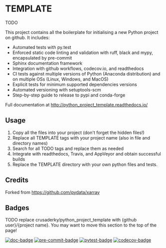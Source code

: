 TEMPLATE
========
TODO

This project contains all the boilerplate for initialising a new Python project on
github. It includes:

- Automated tests with py.test
- Enforced static code linting and validation with ruff, black and mypy,
  encapsulated by pre-commit
- Sphinx documentation framework
- Integration with github workflows, codecov.io, and readthedocs
- CI tests against multiple versions of Python (Anaconda distribution) and on multiple
  OSs (Linux, Windows, and MacOS)
- Explicit tests for minimum supported dependencies versions
- Automated versioning with setuptools-scm
- Step-by-step guide to release to pypi and conda-forge

Full documentation at http://python_project_template.readthedocs.io/


Usage
-----
1. Copy all the files into your project (don't forget the hidden files!)
2. Replace all TEMPLATE tags with your project name
   (also in file and directory names)
3. Search for all TODO tags and replace them as needed
4. Integrate with readthedocs, Travis, and AppVeyor and obtain
   successful builds
5. Replace the TEMPLATE directory with your own python files and tests.


Credits
-------
Forked from https://github.com/pydata/xarray

Badges
------
TODO replace crusaderky/python_project_template with {github user}/{project name}.
You may want to move this section to the top of the page!

[![doc-badge](https://github.com/crusaderky/python_project_template/actions/workflows/docs.yml/badge.svg)](https://github.com/crusaderky/python_project_template/actions)
[![pre-commit-badge](https://github.com/crusaderky/python_project_template/actions/workflows/pre-commit.yml/badge.svg)](https://github.com/crusaderky/python_project_template/actions)
[![pytest-badge](https://github.com/crusaderky/python_project_template/actions/workflows/pytest.yml/badge.svg)](https://github.com/crusaderky/python_project_template/actions)
[![codecov-badge](https://codecov.io/gh/crusaderky/python_project_template/branch/main/graph/badge.svg)](https://codecov.io/gh/crusaderky/python_project_template/branch/main)
